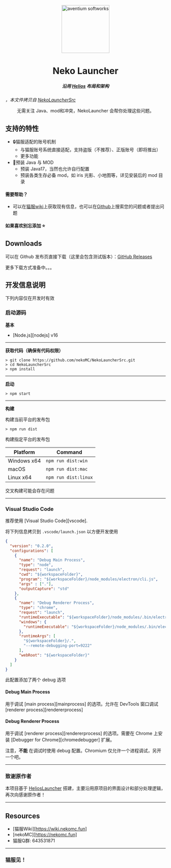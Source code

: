 <p align="center"><img src="./app/assets/images/SealCircle.png" width="150px" height="150px" alt="aventium softworks"></p>

<h1 align="center">Neko Launcher</h1>

<em><h5 align="center">沿用 <a href="https://github.com/dscalzi/HeliosLauncher">Helios</a> 布局和架构</h5>，本文件拷贝自 <a href="https://github.com/nekoMC/NekoLauncherSrc">NekoLauncherSrc</a></em>

<p align="center">无需关注 Java、mod和冲突，NekoLauncher 会帮你处理这些问题。</p>

## 支持的特性

* 🔒猫服适配的账号机制
  * 与猫服账号系统直接适配，支持盗版（不推荐）、正版账号（即将推出）
  * 更多功能
* 📂预装 Java 与 MOD 
  * 预装 Java17，当然也允许自行配置
  * 预装各类生存必备 mod，如 iris 光影、小地图等，详见安装后的 mod 目录


#### 需要帮助？

* 可以在[猫服wiki](https://wiki.nekomc.fun)上获取现有信息，也可以在[Github](https://github.com/nekoMC/NekoLauncherSrc/issues)上搜索您的问题或者提出问题

#### 如果喜欢别忘添加 ⭐

## Downloads

可以在 Github 发布页直接下载（这里会包含测试版本）：[GitHub Releases](https://github.com/nekoMC/NekoLauncher/releases)

更多下载方式准备中。。。

## 开发信息说明

下列内容仅在开发时有效

### 启动源码

**基本**

* [Node.js][nodejs] v16

---

**获取代码（确保有代码权限）**

```console
> git clone https://github.com/nekoMC/NekoLauncherSrc.git
> cd NekoLauncherSrc
> npm install
```

---

**启动**

```console
> npm start
```

---

**构建**

构建当前平台的发布包

```console
> npm run dist
```

构建指定平台的发布包

| Platform    | Command              |
| ----------- | -------------------- |
| Windows x64 | `npm run dist:win`   |
| macOS       | `npm run dist:mac`   |
| Linux x64   | `npm run dist:linux` |

交叉构建可能会存在问题

---

### Visual Studio Code

推荐使用 [Visual Studio Code][vscode].

将下列信息拷贝到 `.vscode/launch.json` 以方便开发使用

```JSON
{
  "version": "0.2.0",
  "configurations": [
    {
      "name": "Debug Main Process",
      "type": "node",
      "request": "launch",
      "cwd": "${workspaceFolder}",
      "program": "${workspaceFolder}/node_modules/electron/cli.js",
      "args" : ["."],
      "outputCapture": "std"
    },
    {
      "name": "Debug Renderer Process",
      "type": "chrome",
      "request": "launch",
      "runtimeExecutable": "${workspaceFolder}/node_modules/.bin/electron",
      "windows": {
        "runtimeExecutable": "${workspaceFolder}/node_modules/.bin/electron.cmd"
      },
      "runtimeArgs": [
        "${workspaceFolder}/.",
        "--remote-debugging-port=9222"
      ],
      "webRoot": "${workspaceFolder}"
    }
  ]
}
```

此配置添加了两个 debug 选项

#### Debug Main Process

用于调试 [main process][mainprocess] 的选项。允许在 DevTools 窗口调试 [renderer process][rendererprocess]

#### Debug Renderer Process

用于调试 [renderer process][rendererprocess] 的选项。需要在 Chrome 上安装 [Debugger for Chrome][chromedebugger] 扩展。

注意，**不能** 在调试时使用 debug 配置。Chromium 仅允许一个进程调试，另开一个吧。

---

### 致谢原作者

本项目基于 [HeliosLauncher](https://github.com/dscalzi/HeliosLauncher) 搭建，主要沿用原项目的界面设计和部分处理逻辑，再次向感谢原作者！

---

## Resources

* [猫服Wiki][https://wiki.nekomc.fun]
* [nekoMC][https://nekomc.fun]
* 猫服Q群: 643531871

---

### 猫服见！
